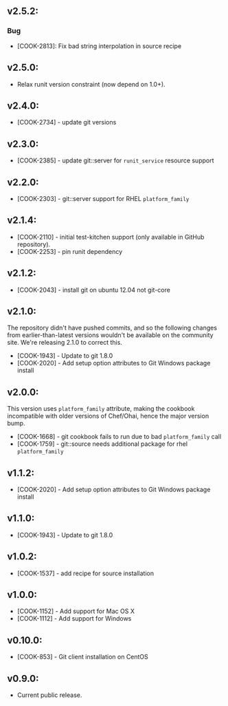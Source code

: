 ## v2.5.2:

### Bug

- [COOK-2813]: Fix bad string interpolation in source recipe

## v2.5.0:

* Relax runit version constraint (now depend on 1.0+).

## v2.4.0:

* [COOK-2734] - update git versions
## v2.3.0:

* [COOK-2385] - update git::server for `runit_service` resource support

## v2.2.0:

* [COOK-2303] - git::server support for RHEL `platform_family`

## v2.1.4:

* [COOK-2110] - initial test-kitchen support (only available in GitHub
  repository).
* [COOK-2253] - pin runit dependency

## v2.1.2:

* [COOK-2043] - install git on ubuntu 12.04 not git-core

## v2.1.0:

The repository didn't have pushed commits, and so the following
changes from earlier-than-latest versions wouldn't be available on the
community site. We're releasing 2.1.0 to correct this.

* [COOK-1943] - Update to git 1.8.0
* [COOK-2020] - Add setup option attributes to Git Windows package
  install

## v2.0.0:

This version uses `platform_family` attribute, making the cookbook incompatible
with older versions of Chef/Ohai, hence the major version bump.

* [COOK-1668] - git cookbook fails to run due to bad `platform_family`
  call
* [COOK-1759] - git::source needs additional package for rhel
  `platform_family`

## v1.1.2:

* [COOK-2020] - Add setup option attributes to Git Windows package
  install

## v1.1.0:

* [COOK-1943] - Update to git 1.8.0

## v1.0.2:

* [COOK-1537] - add recipe for source installation

## v1.0.0:

* [COOK-1152] - Add support for Mac OS X
* [COOK-1112] - Add support for Windows

## v0.10.0:

* [COOK-853] - Git client installation on CentOS

## v0.9.0:

* Current public release.
